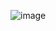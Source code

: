 ![image](https://github.com/LaVie-environment/todosail/assets/19356065/f8f1accd-4f40-44ad-976e-588e0f59031c)

